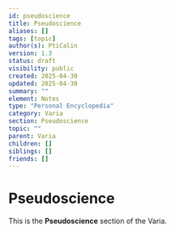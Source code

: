 ```yaml
---
id: pseudoscience
title: Pseudoscience
aliases: []
tags: [topic]
author(s): PtiCalin
version: 1.3
status: draft
visibility: public
created: 2025-04-30
updated: 2025-04-30
summary: ""
element: Notes
type: "Personal Encyclopedia"
category: Varia
section: Pseudoscience
topic: ""
parent: Varia
children: []
siblings: []
friends: []
---
```

# Pseudoscience

This is the **Pseudoscience** section of the Varia.
